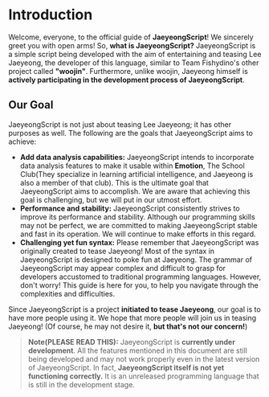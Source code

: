 # Introduction
Welcome, everyone, to the official guide of **JaeyeongScript**! We sincerely greet you with open arms!
So, **what is JaeyeongScript?** JaeyeongScript is a simple script being developed with the aim of entertaining and teasing Lee Jaeyeong, the developer of this language, similar to Team Fishydino's other project called **"woojin"**. Furthermore, unlike woojin, Jaeyeong himself is **actively participating in the development process of JaeyeongScript**.

## Our Goal
JaeyeongScript is not just about teasing Lee Jaeyeong; it has other purposes as well. The following are the goals that JaeyeongScript aims to achieve:
* **Add data analysis capabilities:** JaeyeongScript intends to incorporate data analysis features to make it usable within **Emotion**, The School Club(They specialize in learning artificial intelligence, and Jaeyeong is also a member of that club). This is the ultimate goal that JaeyeongScript aims to accomplish. We are aware that achieving this goal is challenging, but we will put in our utmost effort.
* **Performance and stability:** JaeyeongScript consistently strives to improve its performance and stability. Although our programming skills may not be perfect, we are committed to making JaeyeongScript stable and fast in its operation. We will continue to make efforts in this regard.
* **Challenging yet fun syntax:** Please remember that JaeyeongScript was originally created to tease Jaeyeong! Most of the syntax in JaeyeongScript is designed to poke fun at Jaeyeong. The grammar of JaeyeongScript may appear complex and difficult to grasp for developers accustomed to traditional programming languages. However, don't worry! This guide is here for you, to help you navigate through the complexities and difficulties.

Since JaeyeongScript is a project **initiated to tease Jaeyeong**, our goal is to have more people using it. We hope that more people will join us in teasing Jaeyeong! (Of course, he may not desire it, **but that's not our concern!**)

> **Note(PLEASE READ THIS):** JaeyeongScript is **currently under development**. All the features mentioned in this document are still being developed and may not work properly even in the latest version of JaeyeongScript. In fact, **JaeyeongScript itself is not yet functioning correctly.** It is an unreleased programming language that is still in the development stage.
